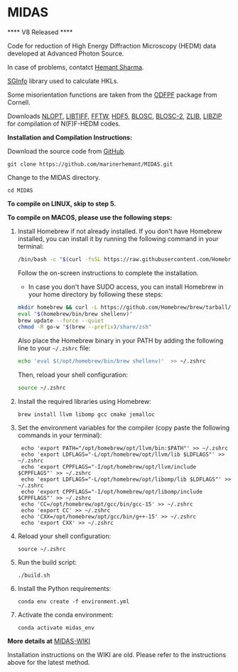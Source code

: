 # MIDAS

**** V8 Released ****


Code for reduction of High Energy Diffraction Microscopy (HEDM) data developed at Advanced Photon Source.

In case of problems, contatct [Hemant Sharma](mailto:hsharma@anl.gov?subject=[MIDAS]%20From%20Github).

[SGInfo](http://cci.lbl.gov/sginfo/) library used to calculate HKLs.

Some misorientation functions are taken from the [ODFPF](https://anisotropy.mae.cornell.edu/onr/Matlab/matlab-functions.html) package from Cornell.

Downloads [NLOPT](https://nlopt.readthedocs.io/en/latest/), [LIBTIFF](http://www.libtiff.org/), [FFTW](http://www.fftw.org/), [HDF5](https://www.hdfgroup.org/solutions/hdf5/), [BLOSC](https://github.com/Blosc/c-blosc), [BLOSC-2](https://github.com/Blosc/c-blosc2), [ZLIB](https://zlib.net/), [LIBZIP](https://libzip.org/) for compilation of N(F)F-HEDM codes.

**Installation and Compilation Instructions:**

Download the source code from [GitHub](https://github.com/marinerhemant/MIDAS).

```
git clone https://github.com/marinerhemant/MIDAS.git
```

Change to the MIDAS directory.

```
cd MIDAS
```

**To compile on LINUX, skip to step 5.**

**To compile on MACOS, please use the following steps:**

1. Install Homebrew if not already installed.
    If you don't have Homebrew installed, you can install it by running the following command in your terminal:
    ```bash
    /bin/bash -c "$(curl -fsSL https://raw.githubusercontent.com/Homebrew/install/HEAD/install.sh)"
    ```
    Follow the on-screen instructions to complete the installation.
    * In case you don't have SUDO access, you can install Homebrew in your home directory by following these steps:
    ```bash
    mkdir homebrew && curl -L https://github.com/Homebrew/brew/tarball/main | tar xz --strip-components 1 -C homebrew
    eval "$(homebrew/bin/brew shellenv)"
    brew update --force --quiet
    chmod -R go-w "$(brew --prefix)/share/zsh"
   ```
    Also place the Homebrew binary in your PATH by adding the following line to your `~/.zshrc` file:
    ```bash
    echo 'eval $(/opt/homebrew/bin/brew shellenv)'  >> ~/.zshrc
    ```
    Then, reload your shell configuration:
    ```bash
    source ~/.zshrc
    ```
2. Install the required libraries using Homebrew:
   ```
   brew install llvm libomp gcc cmake jemalloc
   ```
3. Set the environment variables for the compiler (copy paste the following commands in your terminal):
   ```
    echo 'export PATH="/opt/homebrew/opt/llvm/bin:$PATH"' >> ~/.zshrc
    echo 'export LDFLAGS="-L/opt/homebrew/opt/llvm/lib $LDFLAGS"' >> ~/.zshrc
    echo 'export CPPFLAGS="-I/opt/homebrew/opt/llvm/include $CPPFLAGS"' >> ~/.zshrc
    echo 'export LDFLAGS="-L/opt/homebrew/opt/libomp/lib $LDFLAGS"' >> ~/.zshrc
    echo 'export CPPFLAGS="-I/opt/homebrew/opt/libomp/include $CPPFLAGS"' >> ~/.zshrc
    echo 'CC=/opt/homebrew/opt/gcc/bin/gcc-15' >> ~/.zshrc
    echo 'export CC' >> ~/.zshrc
    echo 'CXX=/opt/homebrew/opt/gcc/bin/g++-15' >> ~/.zshrc
    echo 'export CXX' >> ~/.zshrc
   ```
4. Reload your shell configuration:
   ```
   source ~/.zshrc
   ```
5. Run the build script:
   ```
   ./build.sh
   ```
6. Install the Python requirements:
   ```
   conda env create -f environment.yml
   ```

7. Activate the conda environment:
   ```
   conda activate midas_env
   ```

**More details at** [MIDAS-WIKI](https://github.com/marinerhemant/MIDAS/wiki) 

Installation instructions on the WIKI are old. Please refer to the instructions above for the latest method.
